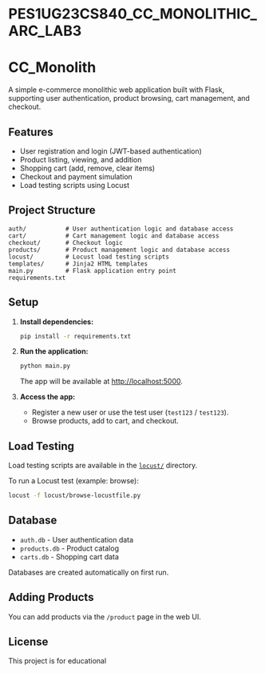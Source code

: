 # PES1UG23CS840_CC_MONOLITHIC_ARC_LAB3


# CC_Monolith

A simple e-commerce monolithic web application built with Flask, supporting user authentication, product browsing, cart management, and checkout.

## Features

- User registration and login (JWT-based authentication)
- Product listing, viewing, and addition
- Shopping cart (add, remove, clear items)
- Checkout and payment simulation
- Load testing scripts using Locust

## Project Structure

```
auth/           # User authentication logic and database access
cart/           # Cart management logic and database access
checkout/       # Checkout logic
products/       # Product management logic and database access
locust/         # Locust load testing scripts
templates/      # Jinja2 HTML templates
main.py         # Flask application entry point
requirements.txt
```

## Setup

1. **Install dependencies:**
   ```sh
   pip install -r requirements.txt
   ```

2. **Run the application:**
   ```sh
   python main.py
   ```

   The app will be available at [http://localhost:5000](http://localhost:5000).

3. **Access the app:**
   - Register a new user or use the test user (`test123` / `test123`).
   - Browse products, add to cart, and checkout.

## Load Testing

Load testing scripts are available in the [`locust/`](locust/) directory.

To run a Locust test (example: browse):
```sh
locust -f locust/browse-locustfile.py
```

## Database

- `auth.db` - User authentication data
- `products.db` - Product catalog
- `carts.db` - Shopping cart data

Databases are created automatically on first run.

## Adding Products

You can add products via the `/product` page in the web UI.

## License

This project is for educational
